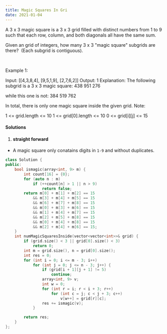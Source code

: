 ```yaml
---
title: Magic Squares In Gri
date: 2021-01-04
---
```

A 3 x 3 magic square is a 3 x 3 grid filled with distinct numbers from 1 to 9 such that each row, column, and both diagonals all have the same sum.

Given an grid of integers, how many 3 x 3 "magic square" subgrids are there?  (Each subgrid is contiguous).

 

Example 1:

Input: [[4,3,8,4],
        [9,5,1,9],
        [2,7,6,2]]
Output: 1
Explanation: 
The following subgrid is a 3 x 3 magic square:
438
951
276

while this one is not:
384
519
762

In total, there is only one magic square inside the given grid.
Note:

1 <= grid.length <= 10
1 <= grid[0].length <= 10
0 <= grid[i][j] <= 15

#### Solutions

1. #### straight forward

- A magic square only conatains digits in `1-9` and without duplicates.

```cpp
class Solution {
public:
    bool ismagic(array<int, 9> m) {
        int count[16] = {0};
        for (auto n : m)
            if (++count[n] > 1 || n > 9)
                return false;
        return m[0] + m[1] + m[2] == 15
            && m[3] + m[4] + m[5] == 15
            && m[6] + m[7] + m[8] == 15
            && m[0] + m[3] + m[6] == 15
            && m[1] + m[4] + m[7] == 15
            && m[2] + m[5] + m[8] == 15
            && m[0] + m[4] + m[8] == 15
            && m[2] + m[4] + m[6] == 15;
    }
    int numMagicSquaresInside(vector<vector<int>>& grid) {
        if (grid.size() < 3 || grid[0].size() < 3)
            return 0;
        int m = grid.size(), n = grid[0].size();
        int res = 0;
        for (int i = 0; i <= m - 3; i++)
            for (int j = 0; j <= n - 3; j++) {
                if (grid[i + 1][j + 1] != 5)
                    continue;
                array<int, 9> v;
                int w = 0;
                for (int r = i; r < i + 3; r++)
                    for (int c = j; c < j + 3; c++)
                        v[w++] = grid[r][c];
                res += ismagic(v);
            }

        return res;
    }
};
```